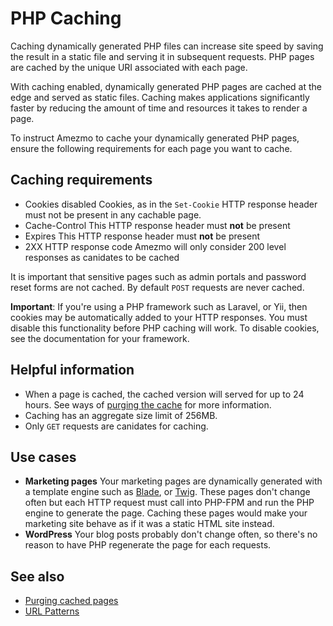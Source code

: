 # PHP Caching

Caching dynamically generated PHP files can increase site speed by saving the result in a static file and serving it in subsequent requests.
PHP pages are cached by the unique URI associated with each page.

With caching enabled, dynamically generated PHP pages are cached at the edge and served as static files.
Caching makes applications significantly faster by reducing the amount of time and resources it takes to render a page.

To instruct Amezmo to cache your dynamically generated PHP pages, ensure the following requirements for each page you want to cache.

## Caching requirements

- Cookies disabled
Cookies, as in the `Set-Cookie` HTTP response header must not be present in any cachable page.
- Cache-Control
This HTTP response header must **not** be present
- Expires
This HTTP response header must **not** be present
- 2XX HTTP response code
Amezmo will only consider 200 level responses as canidates to be cached

It is important that sensitive pages such as admin portals and password reset forms are not cached.
By default `POST` requests are never cached.

**Important**: If you're using a PHP framework such as Laravel, or Yii, then cookies may be
automatically added to your HTTP responses.
You must disable this functionality before PHP caching will work.
To disable cookies, see the documentation for your framework.

## Helpful information
-  When a page is cached, the cached version will served for up to 24 hours.
    See ways of [purging the cache](/docs/caching/purging) for more information.
- Caching has an aggregate size limit of 256MB.
- Only `GET` requests are canidates for caching.

## Use cases

- **Marketing pages**
Your marketing pages are dynamically generated with a template engine such as
[Blade](https://laravel.com/docs/blade), or [Twig](https://twig.symfony.com/). These pages don't change often but each HTTP request must
call into PHP-FPM and run the PHP engine to generate the page. Caching these pages would make your marketing site behave as if it was a static HTML site instead.
- **WordPress**
Your blog posts probably don't change often, so there's no reason
to have PHP regenerate the page for each requests.


## See also

- [Purging cached pages](/docs/caching/purging)
- [URL Patterns](/docs/caching/patterns)
